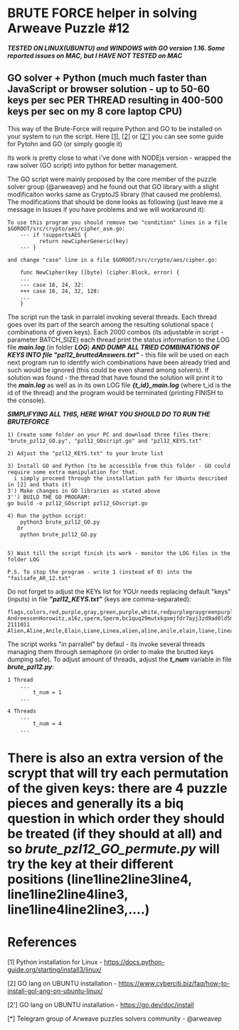 # BRUTE FORCE helper in solving Arweave Puzzle #12

***TESTED ON LINUX(UBUNTU) and WINDOWS with GO version 1.16. Some reported issues on MAC, but I HAVE NOT TESTED on MAC***

## GO solver + Python (much much faster than JavaScript or browser solution - up to 50-60 keys per sec PER THREAD resulting in 400-500 keys per sec on my 8 core laptop CPU)

This way of the Brute-Force will require Python and GO to be installed on your system to run the script. 
Here [[1]](https://docs.python-guide.org/starting/install3/linux/), [[2]](https://www.cyberciti.biz/faq/how-to-install-gol-ang-on-ubuntu-linux/) or [[2']](https://go.dev/doc/install) you can see some guide for Pytohn and GO (or simply google it)

Its work is pretty close to what i've done with NODEjs version - wrapped the raw solver (GO script) into python for better management. 

The GO script were mainly proposed by the core member of the puzzle solver group (@arweavep) and he found out that GO library with a slight modificaiton works same as CryptoJS library (that caused me problems).
The modifications that should be done looks as following (just leave me a message in Issues if you have problems and we will workaround it):
```
To use this program you should remove two "condition" lines in a file $GOROOT/src/crypto/aes/cipher_asm.go:
	--- if !supportsAES {
          return newCipherGeneric(key)
	--- }

and change "case" line in a file $GOROOT/src/crypto/aes/cipher.go:

	func NewCipher(key []byte) (cipher.Block, error) {
	...
	--- case 16, 24, 32:
	+++ case 16, 24, 32, 128:
	...
	}

```

The script run the task in parralel invoking several threads. 
Each thread goes over its part of the search among the resulting solutional space ( combinations of given keys). Each 2000 combos (its adjustable in script -
parameter BATCH_SIZE) each thread print the status information to the LOG file ***main.log*** (in folder ***LOG***) 
***AND DUMP ALL TRIED COMBINATIONS OF KEYS INTO  file "pzl12_bruttedAnswers.txt"*** - this file will be used on each next program run to identify wich combinations
have been already tried and such would be ignored (this could be even shared among solvers).
If solution was found - the thread that have found the solution will print it to the ***main.log*** as well as in its own LOG file ***{t_id}_main.log*** 
(where t_id is the id of the thread) and the program would be terminated (printing FINISH to the console). 

***SIMPLIFYING ALL THIS, HERE WHAT YOU SHOULD DO TO RUN THE BRUTEFORCE***
```
1) Create some folder on your PC and download three files there: "brute_pzl12_GO.py", "pzl12_GOscript.go" and "pzl12_KEYS.txt"

2) Adjust the "pzl12_KEYS.txt" to your brute list

3) Install GO and Python (to be accessible from this folder - GO could require some extra manipulation for that.
  i simply proceed through the installation path for Ubuntu described in [2] and thats it)
3') Make changes in GO libraries as stated above
3'') BUILD THE GO PROGRAM:
go build -o pzl12_GOscript pzl12_GOscript.go

4) Run the python script:
    python3 brute_pzl12_GO.py
   Or
    python brute_pzl12_GO.py


5) Wait till the script finish its work - monitor the LOG files in the folder LOG

P.S. To stop the program - write 1 (instead of 0) into the "failsafe_AR_12.txt"

```

Do not forget to adjust the KEYs list for YOUr needs replacing default "keys" (inputs) in file ***"pzl12_KEYS.txt"*** (keys are comma-separated):

```
flags,colors,red,purple,gray,green,purple,white,redpurplegraygreenpurplewhite
AndreessenHorowitz,a16z,sperm,Sperm,bc1quq29mutxkgxmjfdr7ayj3zd9ad0ld5mrhh89l2,2000,2000BTC,Bitstamp
2111011
Alien,Aline,Anile,Elain,Liane,Linea,alien,aline,anile,elain,liane,linea,alined

```

The script works "in parrallel" by defaul - its invoke several threads managing them through semaphore (in order to make the brutted keys dumping safe). 
To adjust amount of threads, adjust the ***t_num*** variable in file ***brute_pzl12.py***:

```
1 Thread
    ...
        t_num = 1 
    ...

4 Threads
    ...
        t_num = 4 
    ...
```

# There is also an extra version of the scrypt that will try each permutation of the given keys: there are 4 puzzle pieces and generally its a biq question in which order they should be treated (if they should at all) and so ***brute_pzl12_GO_permute.py*** will try the key at their different positions (line1line2line3line4, line1line2line4line3, line1line4line2line3,....)


# References
[1] Python installation for Linux - https://docs.python-guide.org/starting/install3/linux/

[2] GO lang on UBUNTU installation - https://www.cyberciti.biz/faq/how-to-install-gol-ang-on-ubuntu-linux/

[2'] GO lang on UBUNTU installation - https://go.dev/doc/install

[*] Telegram group of Arweave puzzles solvers community - @arweavep

